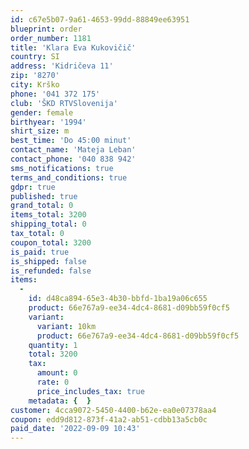 ```yaml
---
id: c67e5b07-9a61-4653-99dd-88849ee63951
blueprint: order
order_number: 1181
title: 'Klara Eva Kukovičič'
country: SI
address: 'Kidričeva 11'
zip: '8270'
city: Krško
phone: '041 372 175'
club: 'ŠKD RTVSlovenija'
gender: female
birthyear: '1994'
shirt_size: m
best_time: 'Do 45:00 minut'
contact_name: 'Mateja Leban'
contact_phone: '040 838 942'
sms_notifications: true
terms_and_conditions: true
gdpr: true
published: true
grand_total: 0
items_total: 3200
shipping_total: 0
tax_total: 0
coupon_total: 3200
is_paid: true
is_shipped: false
is_refunded: false
items:
  -
    id: d48ca894-65e3-4b30-bbfd-1ba19a06c655
    product: 66e767a9-ee34-4dc4-8681-d09bb59f0cf5
    variant:
      variant: 10km
      product: 66e767a9-ee34-4dc4-8681-d09bb59f0cf5
    quantity: 1
    total: 3200
    tax:
      amount: 0
      rate: 0
      price_includes_tax: true
    metadata: {  }
customer: 4cca9072-5450-4400-b62e-ea0e07378aa4
coupon: edd9d812-873f-41a2-ab51-cdbb13a5cb0c
paid_date: '2022-09-09 10:43'
---
```

